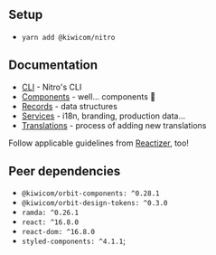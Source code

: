 ## Setup

* `yarn add @kiwicom/nitro`

## Documentation

* [CLI](./cli.md) - Nitro's CLI
* [Components](./components.md) - well... components 🤷
* [Records](./records.md) - data structures
* [Services](./services.md) - i18n, branding, production data...
* [Translations](./translations.md) - process of adding new translations

Follow applicable guidelines from [Reactizer](https://oreqizer.github.io/reactizer/), too!

## Peer dependencies

* `@kiwicom/orbit-components: ^0.28.1`
* `@kiwicom/orbit-design-tokens: ^0.3.0`
* `ramda: ^0.26.1`
* `react: ^16.8.0`
* `react-dom: ^16.8.0`
* `styled-components: ^4.1.1`;
